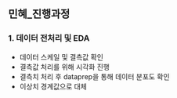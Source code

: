 ## 민혜_진행과정
### 1. 데이터 전처리 및 EDA
- 데이터 스케일 및 결측값 확인
- 결측값 처리를 위해 시각화 진행
- 결측치 처리 후 dataprep을 통해 데이터 분포도 확인
- 이상치 경계값으로 대체

